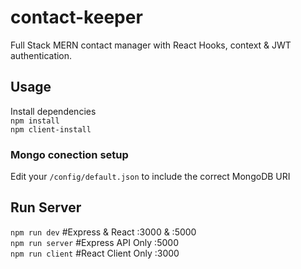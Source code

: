 # contact-keeper
Full Stack MERN contact manager with React Hooks, context & JWT authentication.<br>

## Usage

Install dependencies<br>
`npm install`<br>
`npm client-install`

### Mongo conection setup

Edit your `/config/default.json` to include the correct MongoDB URI<br>

## Run Server

`npm run dev`     #Express & React :3000 & :5000 <br>
`npm run server`  #Express API Only :5000 <br> 
`npm run client`  #React Client Only :3000 <br>
